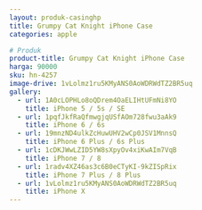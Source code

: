 ```yaml
---
layout: produk-casinghp
title: Grumpy Cat Knight iPhone Case
categories: apple

# Produk
product-title: Grumpy Cat Knight iPhone Case
harga: 90000
sku: hn-4257
image-drive: 1vLolmz1ru5KMyANS0AoWDRWdTZ2BR5uq
gallery:
  - url: 1A0cLOPHLo8oQDrem4OaELIHtUFmNi8YO
    title: iPhone 5 / 5s / SE
  - url: 1pqfJkfRaQfmwgjqUSfAOm728fwu3aAk9
    title: iPhone 6 / 6s
  - url: 19mnzND4ulkZcHuwUHV2wCp0JSV1MnnsQ
    title: iPhone 6 Plus / 6s Plus
  - url: 1cDKJWwLZID5YW8sXpyOv4xiKwAIm7VqB
    title: iPhone 7 / 8
  - url: 1radv4XZ46as3c6B0eCTyKI-9kZISpRix
    title: iPhone 7 Plus / 8 Plus
  - url: 1vLolmz1ru5KMyANS0AoWDRWdTZ2BR5uq
    title: iPhone X
---
```

